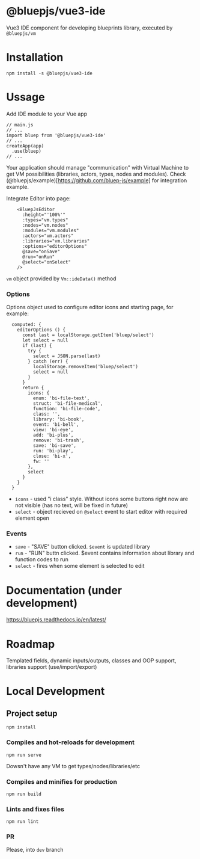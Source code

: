 # @bluepjs/vue3-ide

Vue3 IDE component for developing blueprints library, executed by `@bluepjs/vm`

# Installation
```
npm install -s @bluepjs/vue3-ide
```

# Ussage

Add IDE module to your Vue app
```
// main.js
// ...
import bluep from '@bluepjs/vue3-ide'
// ...
createApp(app)
  .use(bluep)
// ...
```

Your application should manage "communication" with Virtual Machine to get VM possibilities (libraries, actors, types, nodes and modules). Check (@bluepjs/example)[https://github.com/bluep-js/example] for integration example.

Integrate Editor into page:
```
    <BluepJsEditor
      :height="'100%'"
      :types="vm.types"
      :nodes="vm.nodes"
      :modules="vm.modules"
      :actors="vm.actors"
      :libraries="vm.libraries"
      :options="editorOptions"
      @save="onSave"
      @run="onRun"
      @select="onSelect"
    />
```

`vm` object provided by `Vm::ideData()` method

### Options

Options object used to configure editor icons and starting page, for example:
```
  computed: {
    editorOptions () {
      const last = localStorage.getItem('bluep/select')
      let select = null
      if (last) {
        try {
          select = JSON.parse(last)
        } catch (err) {
          localStorage.removeItem('bluep/select')
          select = null
        }
      }
      return {
        icons: {
          enum: 'bi-file-text',
          struct: 'bi-file-medical',
          function: 'bi-file-code',
          class: '',
          library: 'bi-book',
          event: 'bi-bell',
          view: 'bi-eye',
          add: 'bi-plus',
          remove: 'bi-trash',
          save: 'bi-save',
          run: 'bi-play',
          close: 'bi-x',
          fw: ''
        },
        select
      }
    }
  }
```

 - `icons` - used "i class" style. Without icons some buttons right now are not visible (has no text, will be fixed in future)
 - `select` - object recieved on `@select` event to start editor with required element open

### Events

 - `save` - "SAVE" button clicked. `$event` is updated library
 - `run` - "RUN" buttn clicked. $event contains information about library and function codes to run
 - `select` - fires when some element is selected to edit

# Documentation (under development)

https://bluepjs.readthedocs.io/en/latest/

# Roadmap

 Templated fields, dynamic inputs/outputs, classes and OOP support, libraries support (use/import/export)

# Local Development

## Project setup
```
npm install
```

### Compiles and hot-reloads for development
```
npm run serve
```

Dowsn't have any VM to get types/nodes/libraries/etc

### Compiles and minifies for production
```
npm run build
```

### Lints and fixes files
```
npm run lint
```

### PR

Please, into `dev` branch

